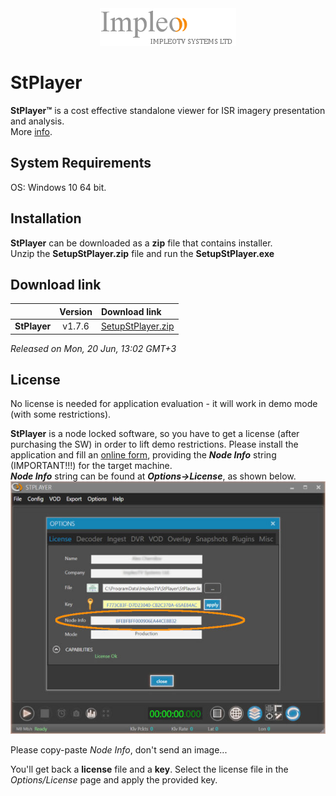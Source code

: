 
<div align="center">
  <a >
    <img src="images/impleo_logo.png" alt="Logo" >
  </a>
</div>

# StPlayer

**StPlayer™** is a cost effective standalone viewer for ISR imagery presentation and analysis.  
More [info](https://www.impleotv.com/content/stplayer/help/index.html).

## System Requirements

OS: Windows 10 64 bit.

## Installation

**StPlayer** can be downloaded as a **zip** file that contains installer.  
Unzip the **SetupStPlayer.zip** file and run the **SetupStPlayer.exe**  

## Download link

|          | Version             | Download link                                                           | 
|:---------|:-------------------:|:------------------------------------------------------------------------|
| **StPlayer** |  v1.7.6 | [SetupStPlayer.zip](https://github.com/impleotv/stplayer-release/releases/latest/download/SetupStPlayer.zip) | 


*Released on Mon, 20 Jun, 13:02 GMT+3*

## License

No license is needed for application evaluation - it will work in demo mode (with some restrictions). 

**StPlayer** is a node locked software, so you have to get a license (after purchasing the SW) in order to lift demo restrictions. Please install the application and fill an [online form](https://docs.google.com/forms/d/e/1FAIpQLSd_XW6bDsFce1G1cpds4gMQNlwNax0CvkWzcMbscxZ5rLaIbA/viewform), providing the ***Node Info*** string (IMPORTANT!!!) for the target machine.  
***Node Info*** string can be found at ***Options->License***, as shown below.
![NodeInfo string](images/license.jpg)

Please copy-paste *Node Info*, don't send an image...

You'll get back a **license** file and a **key**.
Select the license file in the *Options/License* page and apply the provided key.
